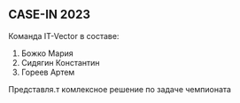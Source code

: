## CASE-IN 2023

Команда IT-Vector в составе: 
1. Божко Мария
2. Сидягин Константин
3. Гореев Артем

Представля.т комлексное решение по задаче чемпионата
